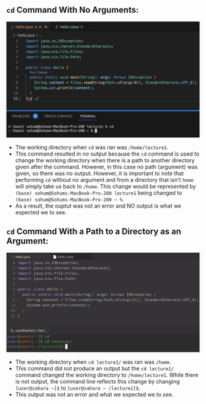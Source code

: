 ## `cd` Command With No Arguments:

![Image](https://github.com/sohumseedhar-ucsd/cse15l-lab-reports/blob/main/Screenshot%202024-04-02%20at%2012.16.04%20PM.png?raw=true)

* The working directory when `cd` was ran was `/home/lecture1`.
* This command resulted in no output because the `cd` command is used to change the working directory when there is a path to another directory given after the command. However, in this case no path (argument) was given, so there was no output. However, it is important to note that performing `cd` without no argument and from a directory that isn't `home` will simply take us back to `/home`. This change would be represented by `(base) sohum@Sohums-MacBook-Pro-280 lecture1` being changed to `(base) sohum@Sohums-MacBook-Pro-280 ~ %`. 
* As a result, the ouptut was not an error and NO output is what we expected we to see. 

## `cd` Command With a Path to a Directory as an Argument:

![Image](https://github.com/sohumseedhar-ucsd/cse15l-lab-reports/blob/main/Screenshot%202024-01-10%20at%2011.01.01%20PM.png?raw=true)

* The working directory when `cd lecture1/` was ran was `/home`.
* This command did not produce an output but the `cd lecture1/` command changed the working directory to `/home/lecture1`. While there is not output, the command line reflects this change by changing `[user@sahara ~]$` to `[user@sahara ~ /lecture1]$`. 
* This output was not an error and what we expected we to see.
